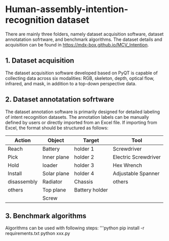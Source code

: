 # Human-assembly-intention-recognition dataset
There are mainly three folders, namely dataset acquisition software, dataset annotatation sofrtware, and benchmark algorithms. The dataset details and acquisition can be found in https://mdx-box.github.io/MCV_Intention.
## 1. Dataset acquisition
The dataset acquisition software developed based on PyQT is capable of collecting data across six modalities: RGB, skeleton, depth, optical flow, infrared, and mask, in addition to a top-down perspective data. 
## 2. Dataset annotatation sofrtware
The dataset annotation software is primarily designed for detailed labeling of intent recognition datasets. The annotation labels can be manually defined by users or directly imported from an Excel file. If importing from Excel, the format should be structured as follows:

| Action      | Object      | Target        | Tool                 |
|-------------|-------------|---------------|----------------------|
| Reach       | Battery     | holder 1      | Screwdriver          |
| Pick        | Inner plane | holder 2      | Electric Screwdriver |
| Hold        | loader      | holder 3      | Hex Wrench           |
| Install     | Solar plane | holder 4      | Adjustable Spanner   |
| disassembly | Radiator    | Chassis       | others               |
| others      | Top plane   | Battery holder|                      |
|             | Screw       |               |                      |

## 3. Benchmark algorithms
Algorithms can be used with following steps:
'''python
pip install -r requirements.txt
python xxx.py

